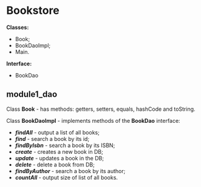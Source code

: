 # **Bookstore**

**Classes:**
* Book;
* BookDaoImpl;
* Main.

**Interface:**
* BookDao
## **module1_dao**

Class **Book** -  has methods: getters, setters, equals, hashCode
and toString.

Class **BookDaoImpl** - implements methods of the **BookDao**
interface:
* ***findAll*** - output a list of all books;
* ***find*** - search a book by its id;
* ***findByIsbn*** - search a book by its ISBN;
* ***create*** - creates a new book in DB;
* ***update*** - updates a book in the DB;
* ***delete*** - delete a book from DB;
* ***findByAuthor*** - search a book by its author;
* ***countAll*** - output size of list of all books.
